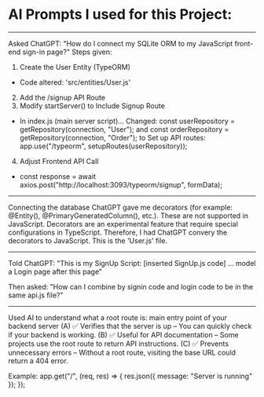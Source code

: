 # AI Prompts I used for this Project:
____________________________________________________________

Asked ChatGPT: "How do I connect my SQLite ORM to my JavaScript front-end sign-in page?"
Steps given:
1. Create the User Entity (TypeORM)
- Code altered: 'src/entities/User.js'
2. Add the /signup API Route
3. Modify startServer() to Include Signup Route
- In index.js (main server script)... Changed: const userRepository = getRepository(connection, "User"); and const orderRepository = getRepository(connection, "Order"); to Set up API routes: app.use("/typeorm", setupRoutes(userRepository));
4. Adjust Frontend API Call
- const response = await axios.post("http://localhost:3093/typeorm/signup", formData);

______________________________________________________________

Connecting the database ChatGPT gave me decorators (for example: @Entity(), @PrimaryGeneratedColumn(), etc.). These are not supported in JavaScript. Decorators are an experimental feature that require special configurations in TypeScript. Therefore, I had ChatGPT convery the decorators to JavaScript. This is the 'User.js' file. 

______________________________________________________________

Told ChatGPT: "This is my SignUp Script: [inserted SignUp.js code] ... model a Login page after this page"

Then asked: "How can I combine by signin code and login code to be in the same api.js file?"
_______________________________________________________________
Used AI to understand what a root route is: main entry point of your backend server
(A) ✅ Verifies that the server is up – You can quickly check if your backend is working.
(B) ✅ Useful for API documentation – Some projects use the root route to return API instructions.
(C) ✅ Prevents unnecessary errors – Without a root route, visiting the base URL could return a 404 error.

Example: app.get("/", (req, res) => {
    res.json({ message: "Server is running" });
});

